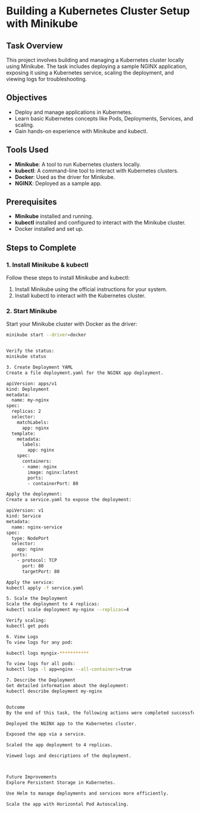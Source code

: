 # Building a Kubernetes Cluster Setup with Minikube

## Task Overview
This project involves building and managing a Kubernetes cluster locally using Minikube. The task includes deploying a sample NGINX application, exposing it using a Kubernetes service, scaling the deployment, and viewing logs for troubleshooting.

## Objectives
- Deploy and manage applications in Kubernetes.
- Learn basic Kubernetes concepts like Pods, Deployments, Services, and scaling.
- Gain hands-on experience with Minikube and kubectl.

## Tools Used
- **Minikube**: A tool to run Kubernetes clusters locally.
- **kubectl**: A command-line tool to interact with Kubernetes clusters.
- **Docker**: Used as the driver for Minikube.
- **NGINX**: Deployed as a sample app.

## Prerequisites
- **Minikube** installed and running.
- **kubectl** installed and configured to interact with the Minikube cluster.
- Docker installed and set up.

## Steps to Complete

### 1. Install Minikube & kubectl
Follow these steps to install Minikube and kubectl:

1. Install Minikube using the official instructions for your system.
2. Install kubectl to interact with the Kubernetes cluster.

### 2. Start Minikube
Start your Minikube cluster with Docker as the driver:

```bash
minikube start --driver=docker


Verify the status:
minikube status

3. Create Deployment YAML
Create a file deployment.yaml for the NGINX app deployment.

apiVersion: apps/v1
kind: Deployment
metadata:
  name: my-nginx
spec:
  replicas: 2
  selector:
    matchLabels:
      app: nginx
  template:
    metadata:
      labels:
        app: nginx
    spec:
      containers:
      - name: nginx
        image: nginx:latest
        ports:
        - containerPort: 80

Apply the deployment:
Create a service.yaml to expose the deployment:

apiVersion: v1
kind: Service
metadata:
  name: nginx-service
spec:
  type: NodePort
  selector:
    app: nginx
  ports:
    - protocol: TCP
      port: 80
      targetPort: 80

Apply the service:
kubectl apply -f service.yaml

5. Scale the Deployment
Scale the deployment to 4 replicas:
kubectl scale deployment my-nginx --replicas=4

Verify scaling:
kubectl get pods

6. View Logs
To view logs for any pod:

kubectl logs myngix-***********

To view logs for all pods:
kubectl logs -l app=nginx --all-containers=true

7. Describe the Deployment
Get detailed information about the deployment:
kubectl describe deployment my-nginx


Outcome
By the end of this task, the following actions were completed successfully:

Deployed the NGINX app to the Kubernetes cluster.

Exposed the app via a service.

Scaled the app deployment to 4 replicas.

Viewed logs and descriptions of the deployment.



Future Improvements
Explore Persistent Storage in Kubernetes.

Use Helm to manage deployments and services more efficiently.

Scale the app with Horizontal Pod Autoscaling.

